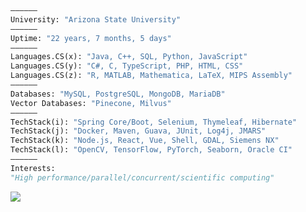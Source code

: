 ```python
——————
University: "Arizona State University"
——————
Uptime: "22 years, 7 months, 5 days"
——————
Languages.CS(x): "Java, C++, SQL, Python, JavaScript"
Languages.CS(y): "C#, C, TypeScript, PHP, HTML, CSS"
Languages.CS(z): "R, MATLAB, Mathematica, LaTeX, MIPS Assembly"
——————
Databases: "MySQL, PostgreSQL, MongoDB, MariaDB"
Vector Databases: "Pinecone, Milvus"
——————
TechStack(i): "Spring Core/Boot, Selenium, Thymeleaf, Hibernate"
TechStack(j): "Docker, Maven, Guava, JUnit, Log4j, JMARS"
TechStack(k): "Node.js, React, Vue, Shell, GDAL, Siemens NX"
TechStack(l): "OpenCV, TensorFlow, PyTorch, Seaborn, Oracle CI"
——————
Interests:
"High performance/parallel/concurrent/scientific computing"       
```

<p align=left>
<img align='left' src='https://github-readme-stats-git-masterrstaa-rickstaa.vercel.app/api/top-langs/?username=morkev&layout=compact&theme=ayu-mirage&hide_border=true&langs_count=16' />
</p>

<!--
///////////////////////////////////////////////////////////////////////////////////////
Best programming language themes from Readme Stats API:
radical, dark, ayu-mirage, nord, blue-green, vue-dark, prussian, gruvbox, 
gruvbox_light, onedark, darcula, gotham, calm, material-palenight, slateorange
///////////////////////////////////////////////////////////////////////////////////////
-->
